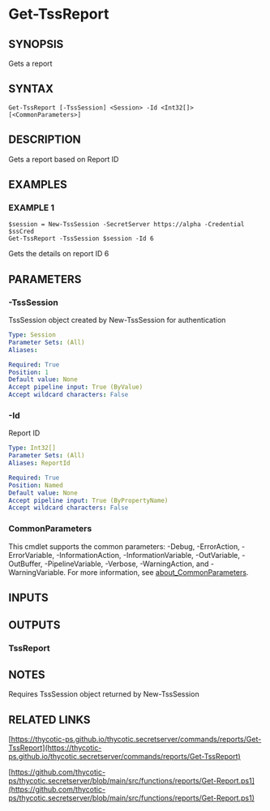 # Get-TssReport

## SYNOPSIS
Gets a report

## SYNTAX

```
Get-TssReport [-TssSession] <Session> -Id <Int32[]> [<CommonParameters>]
```

## DESCRIPTION
Gets a report based on Report ID

## EXAMPLES

### EXAMPLE 1
```
$session = New-TssSession -SecretServer https://alpha -Credential $ssCred
Get-TssReport -TssSession $session -Id 6
```

Gets the details on report ID 6

## PARAMETERS

### -TssSession
TssSession object created by New-TssSession for authentication

```yaml
Type: Session
Parameter Sets: (All)
Aliases:

Required: True
Position: 1
Default value: None
Accept pipeline input: True (ByValue)
Accept wildcard characters: False
```

### -Id
Report ID

```yaml
Type: Int32[]
Parameter Sets: (All)
Aliases: ReportId

Required: True
Position: Named
Default value: None
Accept pipeline input: True (ByPropertyName)
Accept wildcard characters: False
```

### CommonParameters
This cmdlet supports the common parameters: -Debug, -ErrorAction, -ErrorVariable, -InformationAction, -InformationVariable, -OutVariable, -OutBuffer, -PipelineVariable, -Verbose, -WarningAction, and -WarningVariable. For more information, see [about_CommonParameters](http://go.microsoft.com/fwlink/?LinkID=113216).

## INPUTS

## OUTPUTS

### TssReport
## NOTES
Requires TssSession object returned by New-TssSession

## RELATED LINKS

[https://thycotic-ps.github.io/thycotic.secretserver/commands/reports/Get-TssReport](https://thycotic-ps.github.io/thycotic.secretserver/commands/reports/Get-TssReport)

[https://github.com/thycotic-ps/thycotic.secretserver/blob/main/src/functions/reports/Get-Report.ps1](https://github.com/thycotic-ps/thycotic.secretserver/blob/main/src/functions/reports/Get-Report.ps1)

